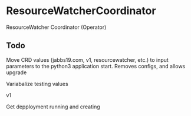 # ResourceWatcherCoordinator
ResourceWatcher Coordinator (Operator)


## Todo

Move CRD values (jabbs19.com, v1, resourcewatcher, etc.) to input parameters to the python3 application start.  Removes configs, and allows upgrade

Variabalize testing values

v1

Get depployment running and creating 
